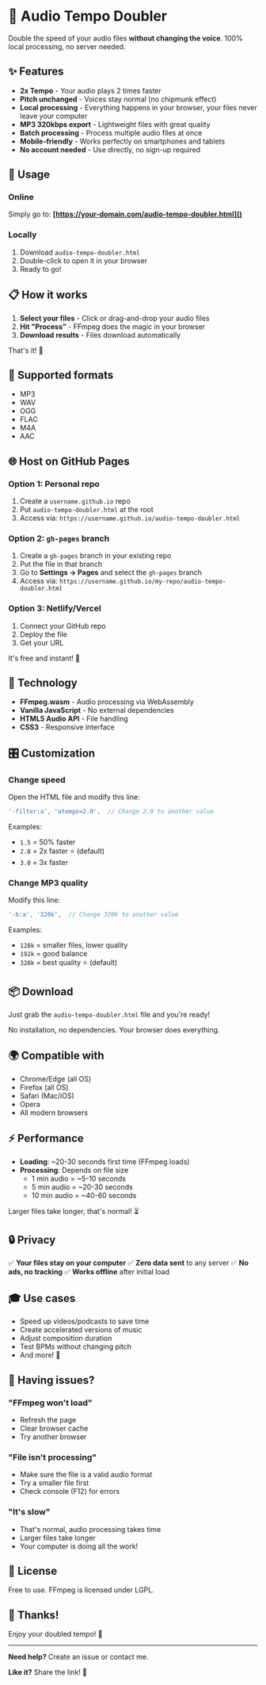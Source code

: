 # 🎵 Audio Tempo Doubler

Double the speed of your audio files **without changing the voice**. 100% local processing, no server needed.

## ✨ Features

- **2x Tempo** - Your audio plays 2 times faster
- **Pitch unchanged** - Voices stay normal (no chipmunk effect)
- **Local processing** - Everything happens in your browser, your files never leave your computer
- **MP3 320kbps export** - Lightweight files with great quality
- **Batch processing** - Process multiple audio files at once
- **Mobile-friendly** - Works perfectly on smartphones and tablets
- **No account needed** - Use directly, no sign-up required

## 🚀 Usage

### Online

Simply go to: **[https://your-domain.com/audio-tempo-doubler.html]()**

### Locally

1. Download `audio-tempo-doubler.html`
2. Double-click to open it in your browser
3. Ready to go!

## 📋 How it works

1. **Select your files** - Click or drag-and-drop your audio files
2. **Hit "Process"** - FFmpeg does the magic in your browser
3. **Download results** - Files download automatically

That's it! 🎉

## 📁 Supported formats

- MP3
- WAV
- OGG
- FLAC
- M4A
- AAC

## 🌐 Host on GitHub Pages

### Option 1: Personal repo

1. Create a `username.github.io` repo
2. Put `audio-tempo-doubler.html` at the root
3. Access via: `https://username.github.io/audio-tempo-doubler.html`

### Option 2: `gh-pages` branch

1. Create a `gh-pages` branch in your existing repo
2. Put the file in that branch
3. Go to **Settings → Pages** and select the `gh-pages` branch
4. Access via: `https://username.github.io/my-repo/audio-tempo-doubler.html`

### Option 3: Netlify/Vercel

1. Connect your GitHub repo
2. Deploy the file
3. Get your URL

It's free and instant! 🚀

## 🔧 Technology

- **FFmpeg.wasm** - Audio processing via WebAssembly
- **Vanilla JavaScript** - No external dependencies
- **HTML5 Audio API** - File handling
- **CSS3** - Responsive interface

## 🎛️ Customization

### Change speed

Open the HTML file and modify this line:

```javascript
'-filter:a', 'atempo=2.0',  // Change 2.0 to another value
```

Examples:
- `1.5` = 50% faster
- `2.0` = 2x faster ⭐ (default)
- `3.0` = 3x faster

### Change MP3 quality

Modify this line:

```javascript
'-b:a', '320k',  // Change 320k to another value
```

Examples:
- `128k` = smaller files, lower quality
- `192k` = good balance
- `320k` = best quality ⭐ (default)

## 📦 Download

Just grab the `audio-tempo-doubler.html` file and you're ready!

No installation, no dependencies. Your browser does everything.

## 🌍 Compatible with

- Chrome/Edge (all OS)
- Firefox (all OS)
- Safari (Mac/iOS)
- Opera
- All modern browsers

## ⚡ Performance

- **Loading**: ~20-30 seconds first time (FFmpeg loads)
- **Processing**: Depends on file size
  - 1 min audio = ~5-10 seconds
  - 5 min audio = ~20-30 seconds
  - 10 min audio = ~40-60 seconds

Larger files take longer, that's normal! ⏳

## 🔒 Privacy

✅ **Your files stay on your computer**
✅ **Zero data sent** to any server
✅ **No ads, no tracking**
✅ **Works offline** after initial load

## 🎓 Use cases

- Speed up videos/podcasts to save time
- Create accelerated versions of music
- Adjust composition duration
- Test BPMs without changing pitch
- And more! 🎵

## 🐛 Having issues?

### "FFmpeg won't load"
- Refresh the page
- Clear browser cache
- Try another browser

### "File isn't processing"
- Make sure the file is a valid audio format
- Try a smaller file first
- Check console (F12) for errors

### "It's slow"
- That's normal, audio processing takes time
- Larger files take longer
- Your computer is doing all the work!

## 📝 License

Free to use. FFmpeg is licensed under LGPL.

## 🙌 Thanks!

Enjoy your doubled tempo! 🚀

---

**Need help?** Create an issue or contact me.

**Like it?** Share the link! 💙